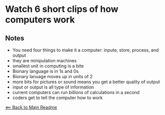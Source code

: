 # Watch 6 short clips of how computers work

## Notes

- You need four things to make it a computer: inpute, store, process, and output
- they are minipulation machines
- smallest unit in computing is a bite
- Bionary language is in 1s and 0s
- Bionary lanuage moves up in units of 2
- more bits for pictures or sound means you get a better quality of output
- input or output is all type of information
- current computers can run billions of calculations in a second
- coders get to tell the computer how to work

[<== Back to Main Readme](README.md)